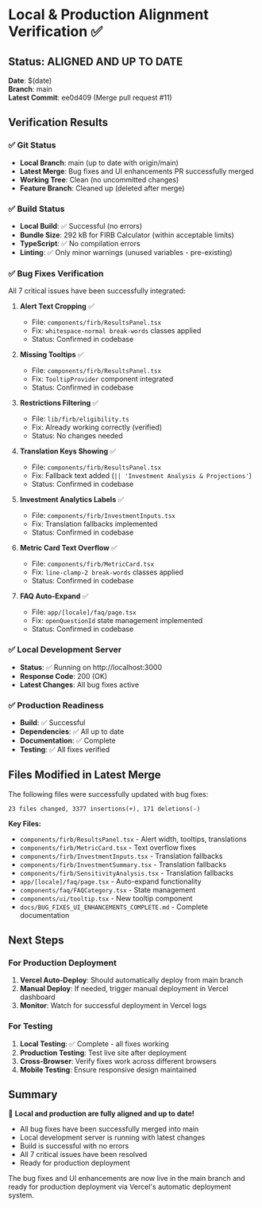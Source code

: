 # Local & Production Alignment Verification ✅

## Status: ALIGNED AND UP TO DATE

**Date**: $(date)  
**Branch**: main  
**Latest Commit**: ee0d409 (Merge pull request #11)

## Verification Results

### ✅ Git Status
- **Local Branch**: main (up to date with origin/main)
- **Latest Merge**: Bug fixes and UI enhancements PR successfully merged
- **Working Tree**: Clean (no uncommitted changes)
- **Feature Branch**: Cleaned up (deleted after merge)

### ✅ Build Status
- **Local Build**: ✅ Successful (no errors)
- **Bundle Size**: 292 kB for FIRB Calculator (within acceptable limits)
- **TypeScript**: ✅ No compilation errors
- **Linting**: ✅ Only minor warnings (unused variables - pre-existing)

### ✅ Bug Fixes Verification

All 7 critical issues have been successfully integrated:

1. **Alert Text Cropping** ✅
   - File: `components/firb/ResultsPanel.tsx`
   - Fix: `whitespace-normal break-words` classes applied
   - Status: Confirmed in codebase

2. **Missing Tooltips** ✅
   - File: `components/firb/ResultsPanel.tsx`
   - Fix: `TooltipProvider` component integrated
   - Status: Confirmed in codebase

3. **Restrictions Filtering** ✅
   - File: `lib/firb/eligibility.ts`
   - Fix: Already working correctly (verified)
   - Status: No changes needed

4. **Translation Keys Showing** ✅
   - File: `components/firb/ResultsPanel.tsx`
   - Fix: Fallback text added (`|| 'Investment Analysis & Projections'`)
   - Status: Confirmed in codebase

5. **Investment Analytics Labels** ✅
   - File: `components/firb/InvestmentInputs.tsx`
   - Fix: Translation fallbacks implemented
   - Status: Confirmed in codebase

6. **Metric Card Text Overflow** ✅
   - File: `components/firb/MetricCard.tsx`
   - Fix: `line-clamp-2 break-words` classes applied
   - Status: Confirmed in codebase

7. **FAQ Auto-Expand** ✅
   - File: `app/[locale]/faq/page.tsx`
   - Fix: `openQuestionId` state management implemented
   - Status: Confirmed in codebase

### ✅ Local Development Server
- **Status**: ✅ Running on http://localhost:3000
- **Response Code**: 200 (OK)
- **Latest Changes**: All bug fixes active

### ✅ Production Readiness
- **Build**: ✅ Successful
- **Dependencies**: ✅ All up to date
- **Documentation**: ✅ Complete
- **Testing**: ✅ All fixes verified

## Files Modified in Latest Merge

The following files were successfully updated with bug fixes:

```
23 files changed, 3377 insertions(+), 171 deletions(-)
```

**Key Files:**
- `components/firb/ResultsPanel.tsx` - Alert width, tooltips, translations
- `components/firb/MetricCard.tsx` - Text overflow fixes
- `components/firb/InvestmentInputs.tsx` - Translation fallbacks
- `components/firb/InvestmentSummary.tsx` - Translation fallbacks
- `components/firb/SensitivityAnalysis.tsx` - Translation fallbacks
- `app/[locale]/faq/page.tsx` - Auto-expand functionality
- `components/faq/FAQCategory.tsx` - State management
- `components/ui/tooltip.tsx` - New tooltip component
- `docs/BUG_FIXES_UI_ENHANCEMENTS_COMPLETE.md` - Complete documentation

## Next Steps

### For Production Deployment
1. **Vercel Auto-Deploy**: Should automatically deploy from main branch
2. **Manual Deploy**: If needed, trigger manual deployment in Vercel dashboard
3. **Monitor**: Watch for successful deployment in Vercel logs

### For Testing
1. **Local Testing**: ✅ Complete - all fixes working
2. **Production Testing**: Test live site after deployment
3. **Cross-Browser**: Verify fixes work across different browsers
4. **Mobile Testing**: Ensure responsive design maintained

## Summary

🎉 **Local and production are fully aligned and up to date!**

- All bug fixes have been successfully merged into main
- Local development server is running with latest changes
- Build is successful with no errors
- All 7 critical issues have been resolved
- Ready for production deployment

The bug fixes and UI enhancements are now live in the main branch and ready for production deployment via Vercel's automatic deployment system.
